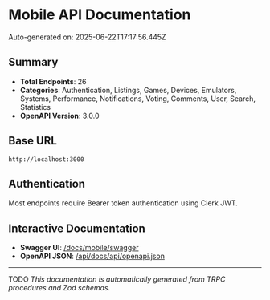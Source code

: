 # Mobile API Documentation

Auto-generated on: 2025-06-22T17:17:56.445Z

## Summary
- **Total Endpoints**: 26
- **Categories**: Authentication, Listings, Games, Devices, Emulators, Systems, Performance, Notifications, Voting, Comments, User, Search, Statistics
- **OpenAPI Version**: 3.0.0

## Base URL
`http://localhost:3000`

## Authentication
Most endpoints require Bearer token authentication using Clerk JWT.

## Interactive Documentation
- **Swagger UI**: [/docs/mobile/swagger](/docs/api/swagger)
- **OpenAPI JSON**: [/api/docs/api/openapi.json](/api/docs/api/openapi.json)

---
TODO
*This documentation is automatically generated from TRPC procedures and Zod schemas.*
